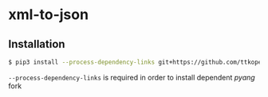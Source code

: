 # xml-to-json

## Installation

```sh
$ pip3 install --process-dependency-links git+https://github.com/ttkopec/xml-to-json
```

`--process-dependency-links` is required in order to install dependent
*pyang* fork